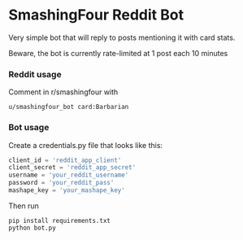 # SmashingFour Reddit Bot

Very simple bot that will reply to posts mentioning it with card stats.

Beware, the bot is currently rate-limited at 1 post each 10 minutes

### Reddit usage

Comment in r/smashingfour with 

`u/smashingfour_bot card:Barbarian`


### Bot usage
Create a credentials.py file that looks like this:

```python
client_id = 'reddit_app_client'
client_secret = 'reddit_app_secret'
username = 'your_reddit_username'
password = 'your_reddit_pass'
mashape_key = 'your_mashape_key'
```

Then run

```
pip install requirements.txt
python bot.py
```